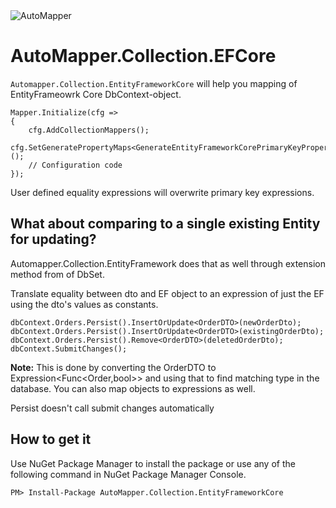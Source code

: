 <img src="https://s3.amazonaws.com/automapper/logo.png" alt="AutoMapper"> 

AutoMapper.Collection.EFCore
================================
`Automapper.Collection.EntityFrameworkCore` will help you mapping of EntityFrameowrk Core DbContext-object.
	
    Mapper.Initialize(cfg =>
    {
        cfg.AddCollectionMappers();
        cfg.SetGeneratePropertyMaps<GenerateEntityFrameworkCorePrimaryKeyPropertyMaps<DB>>();
        // Configuration code
    });

User defined equality expressions will overwrite primary key expressions.

What about comparing to a single existing Entity for updating?
--------------------------------
Automapper.Collection.EntityFramework does that as well through extension method from of DbSet<TEntity>.

Translate equality between dto and EF object to an expression of just the EF using the dto's values as constants.

	dbContext.Orders.Persist().InsertOrUpdate<OrderDTO>(newOrderDto);
	dbContext.Orders.Persist().InsertOrUpdate<OrderDTO>(existingOrderDto);
	dbContext.Orders.Persist().Remove<OrderDTO>(deletedOrderDto);
	dbContext.SubmitChanges();

**Note:** This is done by converting the OrderDTO to Expression<Func<Order,bool>> and using that to find matching type in the database.  You can also map objects to expressions as well.

Persist doesn't call submit changes automatically

How to get it
--------------------------------
Use NuGet Package Manager to install the package or use any of the following command in NuGet Package Manager Console.
	
	PM> Install-Package AutoMapper.Collection.EntityFrameworkCore

